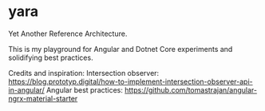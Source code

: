 # yara
Yet Another Reference Architecture.

This is my playground for Angular and Dotnet Core experiments and solidifying best practices.

Credits and inspiration:
Intersection observer: https://blog.prototyp.digital/how-to-implement-intersection-observer-api-in-angular/
Angular best practices: https://github.com/tomastrajan/angular-ngrx-material-starter
